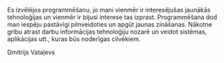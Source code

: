 Es izvēlējos programmēšanu, jo mani vienmēr ir interesējušas jaunākās tehnoloģijas un vienmēr ir bijusi interese tas izprast. Programmēšana dod man iespēju pastāvīgi pilnveidoties un apgūt jaunas zināšanas. Nākotne gribu atrast darbu informācijas tehnoloģiju nozarē un veidot sistēmas, aplikācijas utt., kuras būs noderīgas cilvēkiem.

Dmitrijs Vataļevs
